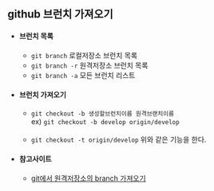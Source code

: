 ## github 브런치 가져오기


- #### 브런치 목록
  - `git branch` 로컬저장소 브런치 목록
  - `git branch -r` 원격저장소 브런치 목록
  - `git branch -a` 모든 브런치 리스트

- #### 브런치 가져오기
  - `git checkout -b 생성할브런치이름 원격브랜치이름`  
    ex) `git checkout -b develop origin/develop`  
    <br/>
  - `git checkout -t origin/develop` 위와 같은 기능을 한다.


- #### 참고사이트
  - [git에서 원격저장소의 branch 가져오기](https://blog.outsider.ne.kr/641)
